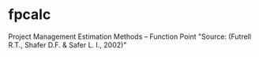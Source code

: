 fpcalc
======

Project Management Estimation Methods – Function Point "Source: (Futrell R.T., Shafer D.F. &amp; Safer L. I., 2002)"
